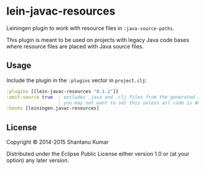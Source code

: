 # lein-javac-resources

Leiningen plugin to work with resource files in `:java-source-paths`.

This plugin is meant to be used on projects with legacy Java code bases where
resource files are placed with Java source files.

## Usage

Include the plugin in the `:plugins` vector in `project.clj`:

```clojure
:plugins [[lein-javac-resources "0.1.1"]]
:omit-source true  ; excludes .java and .clj files from the generated JAR file
                   ; you may not want to set this unless all code is AOT-compiled
:hooks [leiningen.javac-resources]
```

## License

Copyright © 2014-2015 Shantanu Kumar

Distributed under the Eclipse Public License either version 1.0 or (at
your option) any later version.
